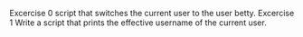 Excercise 0
script that switches the current user to the user betty.
Excercise 1
Write a script that prints the effective username of the current user.